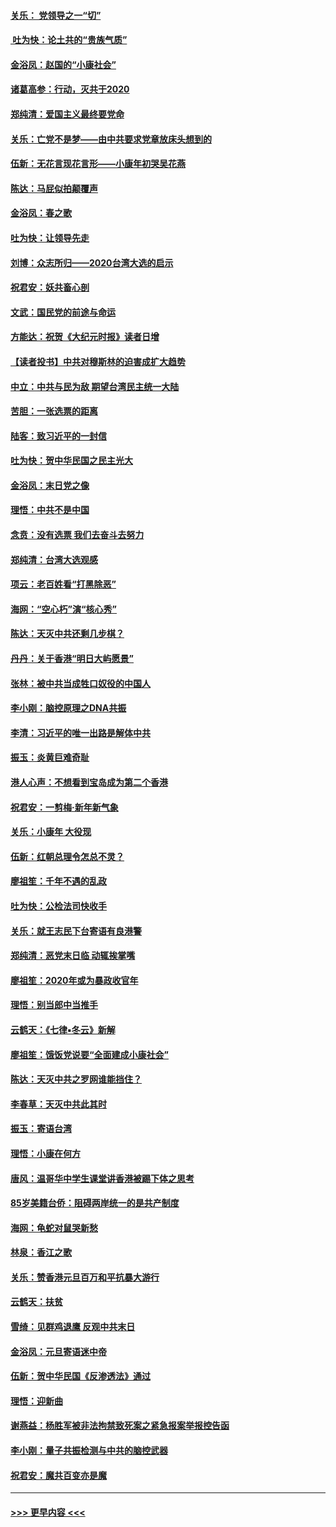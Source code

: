 #### [关乐： 党领导之一“切”](../pages/nsc993/n11804505.md?t=01201033) 
#### [ 吐为快：论土共的“贵族气质”](../pages/nsc993/n11804490.md?t=01201033) 
#### [金浴凤：赵国的“小康社会”](../pages/nsc993/n11804452.md?t=01201033) 
#### [诸葛高参：行动，灭共于2020](../pages/nsc993/n11804120.md?t=01201033) 
#### [郑纯清：爱国主义最终要党命](../pages/nsc993/n11802197.md?t=01201033) 
#### [关乐：亡党不是梦——由中共要求党章放床头想到的](../pages/nsc993/n11802156.md?t=01201033) 
#### [伍新：无花言现花言形——小康年初哭吴花燕](../pages/nsc993/n11800044.md?t=01201033) 
#### [陈达：马屁似拍颠覆声](../pages/nsc993/n11800010.md?t=01201033) 
#### [金浴凤：春之歌](../pages/nsc993/n11797687.md?t=01201033) 
#### [吐为快：让领导先走](../pages/nsc993/n11797512.md?t=01201033) 
#### [刘博：众志所归——2020台湾大选的启示](../pages/nsc993/n11796878.md?t=01201033) 
#### [祝君安：妖共畜心剖](../pages/nsc993/n11794273.md?t=01201033) 
#### [文武：国民党的前途与命运](../pages/nsc993/n11794198.md?t=01201033) 
#### [方能达：祝贺《大纪元时报》读者日增](../pages/nsc993/n11793807.md?t=01201033) 
#### [【读者投书】中共对穆斯林的迫害成扩大趋势](../pages/nsc993/n11791371.md?t=01201033) 
#### [中立：中共与民为敌 期望台湾民主统一大陆](../pages/nsc993/n11790392.md?t=01201033) 
#### [苦胆：一张选票的距离](../pages/nsc993/n11788914.md?t=01201033) 
#### [陆客：致习近平的一封信](../pages/nsc993/n11788867.md?t=01201033) 
#### [吐为快：贺中华民国之民主光大](../pages/nsc993/n11788618.md?t=01201033) 
#### [金浴凤：末日党之像](../pages/nsc993/n11787475.md?t=01201033) 
#### [理悟：中共不是中国](../pages/nsc993/n11787463.md?t=01201033) 
#### [念贲：没有选票  我们去奋斗去努力](../pages/nsc993/n11787398.md?t=01201033) 
#### [郑纯清：台湾大选观感](../pages/nsc993/n11786210.md?t=01201033) 
#### [项云：老百姓看“打黑除恶”](../pages/nsc993/n11785398.md?t=01201033) 
#### [海网：“空心朽”演“核心秀”](../pages/nsc993/n11783874.md?t=01201033) 
#### [陈达：天灭中共还剩几步棋？](../pages/nsc993/n11783719.md?t=01201033) 
#### [丹丹：关于香港“明日大屿愿景”](../pages/nsc993/n11783273.md?t=01201033) 
#### [张林：被中共当成牲口奴役的中国人](../pages/nsc993/n11782397.md?t=01201033) 
#### [李小刚：脑控原理之DNA共振](../pages/nsc993/n11780962.md?t=01201033) 
#### [李清：习近平的唯一出路是解体中共](../pages/nsc993/n11780866.md?t=01201033) 
#### [振玉：炎黄巨难奇耻](../pages/nsc993/n11779632.md?t=01201033) 
#### [港人心声：不想看到宝岛成为第二个香港](../pages/nsc993/n11778817.md?t=01201033) 
#### [祝君安：一剪梅‧新年新气象](../pages/nsc993/n11776340.md?t=01201033) 
#### [关乐：小康年 大役现](../pages/nsc993/n11774213.md?t=01201033) 
#### [伍新：红朝总理令怎总不灵？](../pages/nsc993/n11770813.md?t=01201033) 
#### [廖祖笙：千年不遇的乱政](../pages/nsc993/n11770373.md?t=01201033) 
#### [吐为快：公检法司快收手](../pages/nsc993/n11770359.md?t=01201033) 
#### [关乐：就王志民下台寄语有良港警](../pages/nsc993/n11769903.md?t=01201033) 
#### [郑纯清：恶党末日临 动辄挨掌嘴](../pages/nsc993/n11769356.md?t=01201033) 
#### [廖祖笙：2020年或为暴政收官年](../pages/nsc993/n11768216.md?t=01201033) 
#### [理悟：别当郎中当推手](../pages/nsc993/n11768243.md?t=01201033) 
#### [云鹤天：《七律▪冬云》新解](../pages/nsc993/n11768204.md?t=01201033) 
#### [廖祖笙：饿饭党说要“全面建成小康社会”](../pages/nsc993/n11767482.md?t=01201033) 
#### [陈达：天灭中共之罗网谁能挡住？](../pages/nsc993/n11767465.md?t=01201033) 
#### [李春草：天灭中共此其时](../pages/nsc993/n11767452.md?t=01201033) 
#### [振玉：寄语台湾](../pages/nsc993/n11767432.md?t=01201033) 
#### [理悟：小康在何方](../pages/nsc993/n11767394.md?t=01201033) 
#### [唐风：温哥华中学生课堂讲香港被踢下体之思考](../pages/nsc993/n11766848.md?t=01201033) 
#### [85岁美籍台侨：阻碍两岸统一的是共产制度](../pages/nsc993/n11765043.md?t=01201033) 
#### [海网：龟蛇对鼠哭新愁](../pages/nsc993/n11764895.md?t=01201033) 
#### [林泉：香江之歌](../pages/nsc993/n11764415.md?t=01201033) 
#### [关乐：赞香港元旦百万和平抗暴大游行](../pages/nsc993/n11764382.md?t=01201033) 
#### [云鹤天：扶贫](../pages/nsc993/n11764245.md?t=01201033) 
#### [雪绮：见群鸡退鹰  反观中共末日](../pages/nsc993/n11762112.md?t=01201033) 
#### [金浴凤：元旦寄语迷中帝](../pages/nsc993/n11761788.md?t=01201033) 
#### [伍新：贺中华民国《反渗透法》通过](../pages/nsc993/n11761994.md?t=01201033) 
#### [理悟：迎新曲](../pages/nsc993/n11761152.md?t=01201033) 
#### [谢燕益：杨胜军被非法拘禁致死案之紧急报案举报控告函](../pages/nsc993/n11756134.md?t=01201033) 
#### [李小刚：量子共振检测与中共的脑控武器](../pages/nsc993/n11754518.md?t=01201033) 
#### [祝君安：魔共百变亦是魔](../pages/nsc993/n11754469.md?t=01201033) 

----
#### [ >>> 更早内容 <<< ](../indexes/nsc993-earlier.md)
